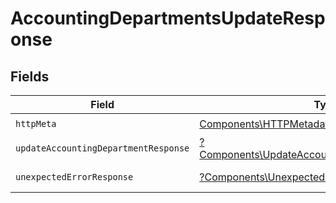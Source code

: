 # AccountingDepartmentsUpdateResponse


## Fields

| Field                                                                                                           | Type                                                                                                            | Required                                                                                                        | Description                                                                                                     |
| --------------------------------------------------------------------------------------------------------------- | --------------------------------------------------------------------------------------------------------------- | --------------------------------------------------------------------------------------------------------------- | --------------------------------------------------------------------------------------------------------------- |
| `httpMeta`                                                                                                      | [Components\HTTPMetadata](../../Models/Components/HTTPMetadata.md)                                              | :heavy_check_mark:                                                                                              | N/A                                                                                                             |
| `updateAccountingDepartmentResponse`                                                                            | [?Components\UpdateAccountingDepartmentResponse](../../Models/Components/UpdateAccountingDepartmentResponse.md) | :heavy_minus_sign:                                                                                              | Department                                                                                                      |
| `unexpectedErrorResponse`                                                                                       | [?Components\UnexpectedErrorResponse](../../Models/Components/UnexpectedErrorResponse.md)                       | :heavy_minus_sign:                                                                                              | Unexpected error                                                                                                |
